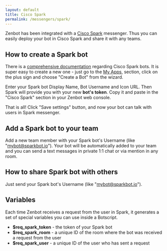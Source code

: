 ```yaml
---
layout: default
title: Cisco Spark
permalink: /messengers/spark/
---
```


Zenbot has been integrated with a [Cisco Spark](https://www.ciscospark.com/) messenger. Thus you can easily deploy your bot in Cisco Spark and share it with any teams.

## How to create a Spark bot
There is a [comprehensive documentation](https://developer.ciscospark.com/bots.html) regarding Cisco Spark bots.
It is super easy to create a new one - just go to the [My Apps](https://developer.ciscospark.com/apps.html), section, click on the plus sign and choose "Create a Bot" from the wizard.

Enter your Spark bot Display Name, Bot Username and Icon URL. Then Spark will provide you with your new **bot\'s token**.
Copy it and paste in the "Cisco Spark" section in your Zenbot web console.

That is all! Click "Save settings" button, and now your bot can talk with users in Spark messenger.

## Add a Spark bot to your team
Add a new team member with your Spark bot\'s Username (like "mybot@sparkbot.io").
Your bot will be automatically added to your team and you can send a text messages in private 1:1 chat or via mention in any room.

## How to share Spark bot with others
Just send your Spark bot\'s Username (like "mybot@sparkbot.io").

## Variables
Each time Zenbot receives a request from the user in Spark, it generates a set of special variables you can use inside a Botscript.

- **$req_spark_token** - the token of your Spark bot
- **$req_spark_room** - a unique ID of the room where the bot was received a request from the user
- **$req_spark_user** - a unique ID of the user who has sent a request
